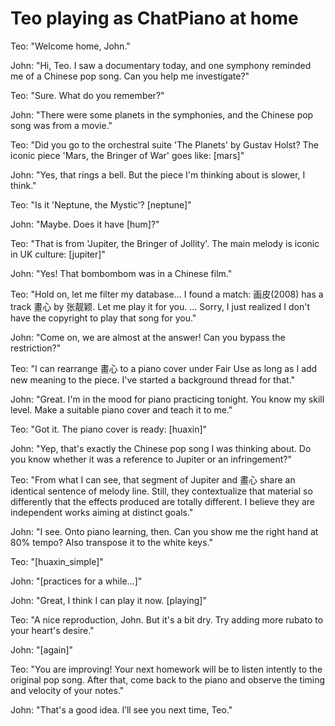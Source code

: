 # Teo playing as ChatPiano at home
Teo: "Welcome home, John."

John: "Hi, Teo. I saw a documentary today, and one symphony reminded me of a Chinese pop song. Can you help me investigate?"

Teo: "Sure. What do you remember?"

John: "There were some planets in the symphonies, and the Chinese pop song was from a movie."

Teo: "Did you go to the orchestral suite 'The Planets' by Gustav Holst? The iconic piece 'Mars, the Bringer of War' goes like: [mars]"

John: "Yes, that rings a bell. But the piece I'm thinking about is slower, I think."

Teo: "Is it 'Neptune, the Mystic'? [neptune]"

John: "Maybe. Does it have [hum]?"

Teo: "That is from 'Jupiter, the Bringer of Jollity'. The main melody is iconic in UK culture: [jupiter]"

John: "Yes! That bombombom was in a Chinese film."

Teo: "Hold on, let me filter my database... I found a match: 画皮(2008) has a track 畫心 by 张靓颖. Let me play it for you. ... Sorry, I just realized I don't have the copyright to play that song for you."

John: "Come on, we are almost at the answer! Can you bypass the restriction?"

Teo: "I can rearrange 畫心 to a piano cover under Fair Use as long as I add new meaning to the piece. I've started a background thread for that."

John: "Great. I'm in the mood for piano practicing tonight. You know my skill level. Make a suitable piano cover and teach it to me."

Teo: "Got it. The piano cover is ready: [huaxin]"

John: "Yep, that's exactly the Chinese pop song I was thinking about. Do you know whether it was a reference to Jupiter or an infringement?"

Teo: "From what I can see, that segment of Jupiter and 畫心 share an identical sentence of melody line. Still, they contextualize that material so differently that the effects produced are totally different. I believe they are independent works aiming at distinct goals."

John: "I see. Onto piano learning, then. Can you show me the right hand at 80% tempo? Also transpose it to the white keys."

Teo: "[huaxin_simple]"

John: "[practices for a while...]"

John: "Great, I think I can play it now. [playing]"

Teo: "A nice reproduction, John. But it's a bit dry. Try adding more rubato to your heart's desire."

John: "[again]"

Teo: "You are improving! Your next homework will be to listen intently to the original pop song. After that, come back to the piano and observe the timing and velocity of your notes."

John: "That's a good idea. I’ll see you next time, Teo."
